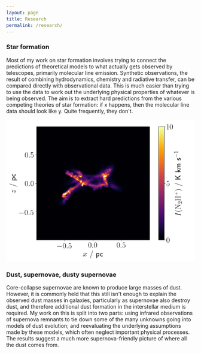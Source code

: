 ```yaml
---
layout: page
title: Research
permalink: /research/
---
```

### Star formation

Most of my work on star formation involves trying to connect the predictions of theoretical models to what actually gets observed by telescopes, primarily molecular line emission. Synthetic observations, the result of combining hydrodynamics, chemistry and radiative transfer, can be compared directly with observational data. This is much easier than trying to use the data to work out the underlying physical properties of whatever is being observed. The aim is to extract hard predictions from the various competing theories of star formation: if x happens, then the molecular line data should look like y. Quite frequently, they don't.

![Simulated cloud seen in N2H+ emission](https://raw.githubusercontent.com/fpriestley/fpriestley.github.io/master/n2h.png)

### Dust, supernovae, dusty supernovae

Core-collapse supernovae are known to produce large masses of dust. However, it is commonly held that this still isn't enough to explain the observed dust masses in galaxies, particularly as supernovae also destroy dust, and therefore additional dust formation in the interstellar medium is required. My work on this is split into two parts: using infrared observations of supernova remnants to tie down some of the many unknowns going into models of dust evolution; and reevaluating the underlying assumptions made by these models, which often neglect important physical processes. The results suggest a much more supernova-friendly picture of where all the dust comes from.
